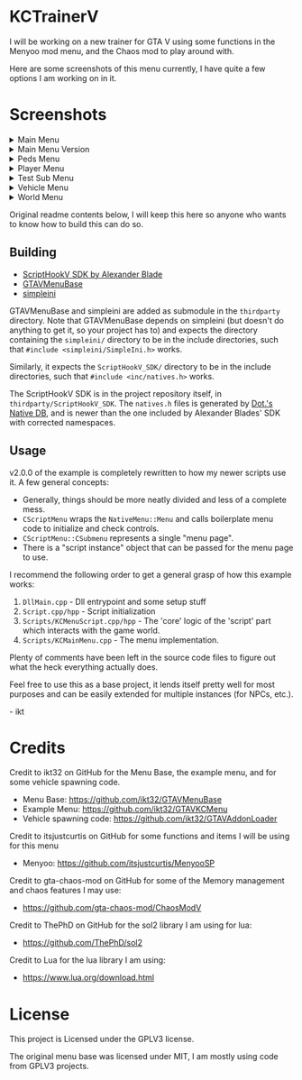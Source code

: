 # KCTrainerV
I will be working on a new trainer for GTA V using some functions in the Menyoo mod menu, and the Chaos mod to play around with.

Here are some screenshots of this menu currently, I have quite a few options I am working on in it.

# Screenshots
<details>
<summary> Main Menu </summary>
<img src=screenshots/Main_Menu.jpg?raw=true>
</details>

<details>
<summary> Main Menu Version </summary>
<img src=screenshots/Main_Menu_Version.jpg?raw=true>
</details>

<details>
<summary> Peds Menu </summary>
<img src=screenshots/Peds_Menu.jpg?raw=true>
</details>

<details>
<summary> Player Menu </summary>
<img src=screenshots/Player_Menu.jpg?raw=true>
</details>

<details>
<summary> Test Sub Menu </summary>
<img src=screenshots/Test_Sub_Menu.jpg?raw=true>
</details>

<details>
<summary> Vehicle Menu </summary>
<img src=screenshots/Vehicle_Menu.jpg?raw=true>
</details>

<details>
<summary> World Menu </summary>
<img src=screenshots/World_Menu.jpg?raw=true>
</details>

Original readme contents below, I will keep this here so anyone who wants to know how to build this can do so.

## Building

* [ScriptHookV SDK by Alexander Blade](http://www.dev-c.com/gtav/scripthookv/)
* [GTAVMenuBase](https://github.com/E66666666/GTAVMenuBase)
* [simpleini](https://github.com/brofield/simpleini)

GTAVMenuBase and simpleini are added as submodule in the `thirdparty` directory.
Note that GTAVMenuBase depends on simpleini (but doesn't do anything to get it, so your project has to)
and expects the directory containing the `simpleini/` directory to be in the include directories,
such that `#include <simpleini/SimpleIni.h>` works.

Similarly, it expects the `ScriptHookV_SDK/` directory to be in the include directories,
such that `#include <inc/natives.h>` works.

The ScriptHookV SDK is in the project repository itself, in `thirdparty/ScriptHookV_SDK`.
The `natives.h` files is generated by [Dot.'s Native DB](https://nativedb.dotindustries.dev/natives),
and is newer than the one included by Alexander Blades' SDK with corrected namespaces.

## Usage

v2.0.0 of the example is completely rewritten to how my newer scripts use it. A few general concepts:

* Generally, things should be more neatly divided and less of a complete mess.
* `CScriptMenu` wraps the `NativeMenu::Menu` and calls boilerplate menu code to initialize and check controls.
* `CScriptMenu::CSubmenu` represents a single "menu page".
* There is a "script instance" object that can be passed for the menu page to use.

I recommend the following order to get a general grasp of how this example works:

1. `DllMain.cpp` - Dll entrypoint and some setup stuff
2. `Script.cpp/hpp` - Script initialization
3. `Scripts/KCMenuScript.cpp/hpp` - The 'core' logic of the 'script' part which interacts with the game world.
4. `Scripts/KCMainMenu.cpp` - The menu implementation.

Plenty of comments have been left in the source code files to figure out what the heck everything actually does.

Feel free to use this as a base project, it lends itself pretty well for most purposes and can be easily
extended for multiple instances (for NPCs, etc.).

\- ikt

# Credits
Credit to ikt32 on GitHub for the Menu Base, the example menu, and for some vehicle spawning code.
* Menu Base: https://github.com/ikt32/GTAVMenuBase
* Example Menu: https://github.com/ikt32/GTAVKCMenu
* Vehicle spawning code: https://github.com/ikt32/GTAVAddonLoader

Credit to itsjustcurtis on GitHub for some functions and items I will be using for this menu
* Menyoo: https://github.com/itsjustcurtis/MenyooSP

Credit to gta-chaos-mod on GitHub for some of the Memory management and chaos features I may use:
* https://github.com/gta-chaos-mod/ChaosModV

Credit to ThePhD on GitHub for the sol2 library I am using for lua: 
* https://github.com/ThePhD/sol2

Credit to Lua for the lua library I am using:
* https://www.lua.org/download.html

# License
This project is Licensed under the GPLV3 license.

The original menu base was licensed under MIT, I am mostly using code from GPLV3 projects.